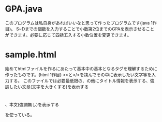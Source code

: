 # GPA.java
このプログラムは私自身があればいいなと思って作ったプログラムです(java 1作目)。
S~Dまでの個数を入力することで小数第2位までのGPAを表示させることができます。必要に応じて四捨五入する小数位置を変更できます。

# sample.html
始めてhtmlファイルを作るにあたって基本中の基本となるタグを理解するために作ったものです。(html 1作目)
<>と</>を挟んでその中に表示したい文字等を入力する。
このファイルでは必要最低限の<html></html>、<body></body>の他にタイトル情報を表示する<title></title>、強調したい文章(文字を大きくする)を表示する<h1></h1>、本文(強調無し)を表示する<p></p>を使っている。
